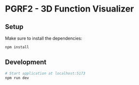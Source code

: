# PGRF2 - 3D Function Visualizer

## Setup

Make sure to install the dependencies:

```bash
npm install
```

## Development

```bash
# Start application at localhost:5173
npm run dev
```
